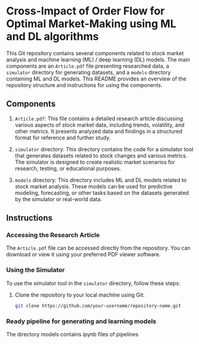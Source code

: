 # Cross-Impact of Order Flow for Optimal Market-Making using ML and DL algorithms 

This Git repository contains several components related to stock market analysis and machine learning (ML) / deep learning (DL) models. The main components are an `Article.pdf` file presenting researched data, a `simulator` directory for generating datasets, and a `models` directory containing ML and DL models. This README provides an overview of the repository structure and instructions for using the components.

## Components

1. `Article.pdf`: This file contains a detailed research article discussing various aspects of stock market data, including trends, volatility, and other metrics. It presents analyzed data and findings in a structured format for reference and further study.

2. `simulator` directory: This directory contains the code for a simulator tool that generates datasets related to stock changes and various metrics. The simulator is designed to create realistic market scenarios for research, testing, or educational purposes.

3. `models` directory: This directory includes ML and DL models related to stock market analysis. These models can be used for predictive modeling, forecasting, or other tasks based on the datasets generated by the simulator or real-world data.

## Instructions

### Accessing the Research Article

The `Article.pdf` file can be accessed directly from the repository. You can download or view it using your preferred PDF viewer software.

### Using the Simulator

To use the simulator tool in the `simulator` directory, follow these steps:

1. Clone the repository to your local machine using Git:
   ```bash
   git clone https://github.com/your-username/repository-name.git


### Ready pipeline for generating and learning models

The directory models contains ipynb files of pipelines
